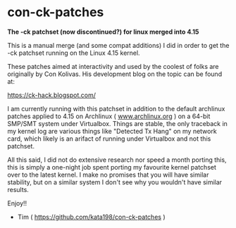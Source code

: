 # con-ck-patches

**The -ck patchset (now discontinued?) for linux merged into 4.15**



This is a manual merge (and some compat additions) I did in order to get the -ck patchset running on the Linux 4.15 kernel. 

These patches aimed at interactivity and used by the coolest of folks are originally by Con Kolivas. His development blog on the topic can be found at:

https://ck-hack.blogspot.com/

I am currently running with this patchset in addition to the default archlinux patches applied to 4.15 on Archlinux ( www.archlinux.org ) on a 64-bit SMP/SMT system under Virtualbox. Things are stable, the only traceback in my kernel log are various things like "Detected Tx Hang" on my network card, which likely is an arifact of running under Virtualbox and not this patchset.

All this said, I did not do extensive research nor speed a month porting this, this is simply a one-night job spent porting my favourite kernel patchset over to the latest kernel. I make no promises that you will have similar stability, but on a similar system I don't see why you wouldn't have similar results.

Enjoy!!

- Tim ( https://github.com/kata198/con-ck-patches )

